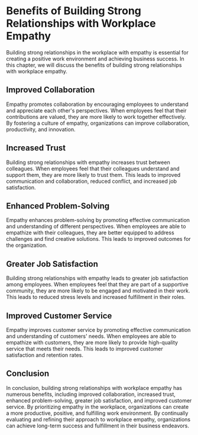 Benefits of Building Strong Relationships with Workplace Empathy
=========================================================================================

Building strong relationships in the workplace with empathy is essential for creating a positive work environment and achieving business success. In this chapter, we will discuss the benefits of building strong relationships with workplace empathy.

Improved Collaboration
----------------------

Empathy promotes collaboration by encouraging employees to understand and appreciate each other's perspectives. When employees feel that their contributions are valued, they are more likely to work together effectively. By fostering a culture of empathy, organizations can improve collaboration, productivity, and innovation.

Increased Trust
---------------

Building strong relationships with empathy increases trust between colleagues. When employees feel that their colleagues understand and support them, they are more likely to trust them. This leads to improved communication and collaboration, reduced conflict, and increased job satisfaction.

Enhanced Problem-Solving
------------------------

Empathy enhances problem-solving by promoting effective communication and understanding of different perspectives. When employees are able to empathize with their colleagues, they are better equipped to address challenges and find creative solutions. This leads to improved outcomes for the organization.

Greater Job Satisfaction
------------------------

Building strong relationships with empathy leads to greater job satisfaction among employees. When employees feel that they are part of a supportive community, they are more likely to be engaged and motivated in their work. This leads to reduced stress levels and increased fulfillment in their roles.

Improved Customer Service
-------------------------

Empathy improves customer service by promoting effective communication and understanding of customers' needs. When employees are able to empathize with customers, they are more likely to provide high-quality service that meets their needs. This leads to improved customer satisfaction and retention rates.

Conclusion
----------

In conclusion, building strong relationships with workplace empathy has numerous benefits, including improved collaboration, increased trust, enhanced problem-solving, greater job satisfaction, and improved customer service. By prioritizing empathy in the workplace, organizations can create a more productive, positive, and fulfilling work environment. By continually evaluating and refining their approach to workplace empathy, organizations can achieve long-term success and fulfillment in their business endeavors.


